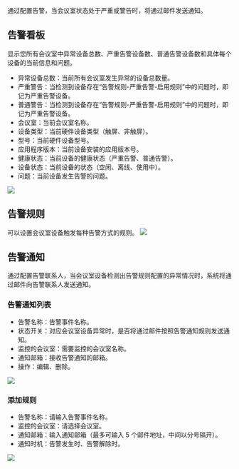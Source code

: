 通过配置告警，当会议室状态处于严重或警告时，将通过邮件发送通知。

## 告警看板
显示您所有会议室中异常设备总数、严重告警设备数、普通告警设备数和具体每个设备的当前信息和问题。
- 异常设备总数：当前所有会议室发生异常的设备总数量。
- 严重警告：当检测到设备存在“告警规则-严重告警-启用规则”中的问题时，即记为严重告警设备。
- 普通警告：当检测到设备存在“告警规则-严重告警-启用规则”中的问题时，即记为严重告警设备。
- 会议室：当前会议室名称。
- 设备类型：当前硬件设备类型（触屏、非触屏）。
- 型号：当前硬件设备型号。
- 应用程序版本：当前设备安装的应用版本号。
- 健康状态：当前设备的健康状态（严重告警、普通告警）。
- 设备状态：当前设备的状态（空闲、离线、使用中）。
- 问题：当前设备发生告警的问题。

![](https://qcloudimg.tencent-cloud.cn/raw/11d2c76ea5a14181bc1eb35b51c1d3ae.png)

## 告警规则
可以设置会议室设备触发每种告警方式的规则。
![](https://qcloudimg.tencent-cloud.cn/raw/bf29f455be850f90a979478920469c77.png)

## 告警通知
通过配置告警联系人，当会议室设备检测出告警规则配置的异常情况时，系统将通过邮件向告警联系人发送通知。

### 告警通知列表
- 告警名称：告警事件名称。
- 状态开关：对应会议室设备异常时，是否将通过邮件按照告警通知规则发送通知。
- 监控的会议室：需要监控的会议室名称。
- 通知邮箱：接收告警通知的邮箱。
- 操作：编辑、删除。

![](https://qcloudimg.tencent-cloud.cn/raw/862ef5162faeee39890774d6981e3e4d.png)

### 添加规则
- 告警名称：请输入告警事件名称。
- 监控的会议室：请选择会议室。
- 通知邮箱：输入通知邮箱（最多可输入 5 个邮件地址，中间以分号隔开）。
- 通知时机：告警发生时、告警解除时。

![](https://qcloudimg.tencent-cloud.cn/raw/fea812cda9ecfb5c348ba54712889e6f.png)
